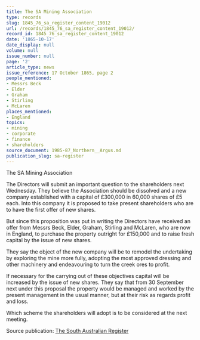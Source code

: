```yaml
---
title: The SA Mining Association
type: records
slug: 1845_76_sa_register_content_19012
url: /records/1845_76_sa_register_content_19012/
record_id: 1845_76_sa_register_content_19012
date: '1865-10-17'
date_display: null
volume: null
issue_number: null
page: '2'
article_type: news
issue_reference: 17 October 1865, page 2
people_mentioned:
- Messrs Beck
- Elder
- Graham
- Stirling
- McLaren
places_mentioned:
- England
topics:
- mining
- corporate
- finance
- shareholders
source_document: 1985-87_Northern__Argus.md
publication_slug: sa-register
---
```


The SA Mining Association

The Directors will submit an important question to the shareholders next Wednesday.  They believe the Association should be dissolved and a new company established with a capital of £300,000 in 60,000 shares of £5 each.  Into this company it is proposed to take present shareholders who are to have the first offer of new shares.

But since this proposition was put in writing the Directors have received an offer from Messrs Beck, Elder, Graham, Stirling and McLaren, who are now in England, to purchase the property outright for £150,000 and to raise fresh capital by the issue of new shares.

They say the object of the new company will be to remodel the undertaking by exploring the mine more fully, adopting the most approved dressing and other machinery and endeavouring to turn the creek ores to profit.

If necessary for the carrying out of these objectives capital will be increased by the issue of new shares. They say that from 30 September next under this proposal the property would be managed and worked by the present management in the usual manner, but at their risk as regards profit and loss.

Which scheme the shareholders will adopt is to be considered at the next meeting.

Source publication: [The South Australian Register](/publications/sa-register/)
